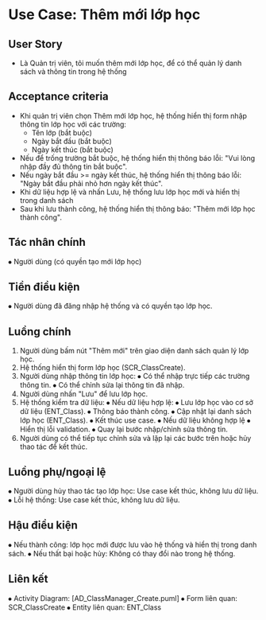 # Use Case: Thêm mới lớp học

## User Story
- Là Quản trị viên, tôi muốn thêm mới lớp học, để có thể quản lý danh sách và thông tin trong hệ thống

## Acceptance criteria
-  Khi quản trị viên chọn Thêm mới lớp học, hệ thống hiển thị form nhập thông tin lớp học với các trường:
    - Tên lớp (bắt buộc)
    - Ngày bắt đầu (bắt buộc)
    - Ngày kết thúc (bắt buộc)
- Nếu để trống trường bắt buộc, hệ thống hiển thị thông báo lỗi: "Vui lòng nhập đầy đủ thông tin bắt buộc".
- Nếu ngày bắt đầu >= ngày kết thúc, hệ thống hiển thị thông báo lỗi: "Ngày bắt đầu phải nhỏ hơn ngày kết thúc".
- Khi dữ liệu hợp lệ và nhấn Lưu, hệ thống lưu lớp học mới và hiển thị trong danh sách
- Sau khi lưu thành công, hệ thống hiển thị thông báo: "Thêm mới lớp học thành công".

## Tác nhân chính
⦁	Người dùng (có quyền tạo mới lớp học)
## Tiền điều kiện
⦁	Người dùng đã đăng nhập hệ thống và có quyền tạo lớp học.
## Luồng chính
1.	Người dùng bấm nút "Thêm mới" trên giao diện danh sách quản lý lớp học.
2.	Hệ thống hiển thị form lớp học (SCR_ClassCreate).
3.	Người dùng nhập thông tin lớp học:
⦁	Có thể nhập trực tiếp các trường thông tin.
⦁	Có thể chỉnh sửa lại thông tin đã nhập.
4.	Người dùng nhấn "Lưu" để lưu lớp học.
5.	Hệ thống kiểm tra dữ liệu:
⦁	Nếu dữ liệu hợp lệ:
⦁	Lưu lớp học vào cơ sở dữ liệu (ENT_Class).
⦁	Thông báo thành công.
⦁	Cập nhật lại danh sách lớp học (ENT_Class).
⦁	Kết thúc use case.
⦁	Nếu dữ liệu không hợp lệ
⦁	Hiển thị lỗi validation.
⦁	Quay lại bước nhập/chỉnh sửa thông tin.
6.	Người dùng có thể tiếp tục chỉnh sửa và lặp lại các bước trên hoặc hủy thao tác để kết thúc.
## Luồng phụ/ngoại lệ
⦁	Người dùng hủy thao tác tạo lớp học: Use case kết thúc, không lưu dữ liệu.
⦁	Lỗi hệ thống: Use case kết thúc, không lưu dữ liệu.
## Hậu điều kiện
⦁	Nếu thành công: lớp học mới được lưu vào hệ thống và hiển thị trong danh sách.
⦁	Nếu thất bại hoặc hủy: Không có thay đổi nào trong hệ thống.
## Liên kết
⦁	Activity Diagram: [AD_ClassManager_Create.puml]
⦁	Form liên quan: SCR_ClassCreate
⦁	Entity liên quan: ENT_Class